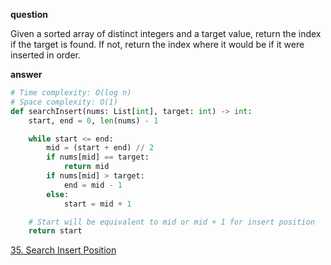 **question**

Given a sorted array of distinct integers and a target value, return the index if the target is found. If not, return the index where it would be if it were inserted in order.

**answer**

```py
# Time complexity: O(log n)
# Space complexity: O(1)
def searchInsert(nums: List[int], target: int) -> int:
    start, end = 0, len(nums) - 1

    while start <= end:
        mid = (start + end) // 2
        if nums[mid] == target:
            return mid
        if nums[mid] > target:
            end = mid - 1
        else:
            start = mid + 1

    # Start will be equivalent to mid or mid + 1 for insert position
    return start
```

<a href="https://leetcode.com/problems/search-insert-position/description" target="_blank">35. Search Insert Position</a>

